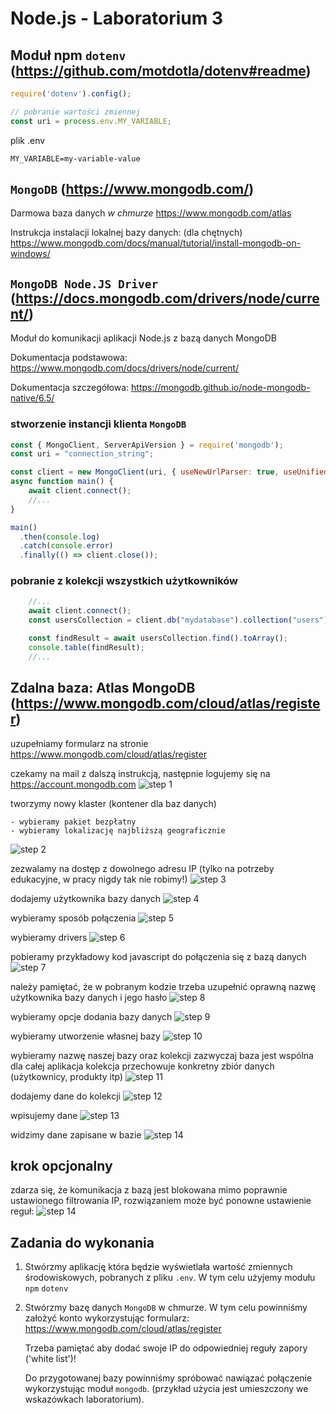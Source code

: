 # Node.js - Laboratorium 3

## Moduł npm `dotenv` (https://github.com/motdotla/dotenv#readme)
```javascript
require('dotenv').config();

// pobranie wartości zmiennej
const uri = process.env.MY_VARIABLE;

```

plik .env
```
MY_VARIABLE=my-variable-value
```

## `MongoDB` (https://www.mongodb.com/)

Darmowa baza danych *w chmurze* https://www.mongodb.com/atlas

Instrukcja instalacji lokalnej bazy danych: (dla chętnych) https://www.mongodb.com/docs/manual/tutorial/install-mongodb-on-windows/

## `MongoDB Node.JS Driver` (https://docs.mongodb.com/drivers/node/current/)

Moduł do komunikacji aplikacji Node.js z bazą danych MongoDB

Dokumentacja podstawowa: https://www.mongodb.com/docs/drivers/node/current/

Dokumentacja szczegółowa: https://mongodb.github.io/node-mongodb-native/6.5/

### stworzenie instancji klienta `MongoDB`
```javascript
const { MongoClient, ServerApiVersion } = require('mongodb');
const uri = "connection_string";

const client = new MongoClient(uri, { useNewUrlParser: true, useUnifiedTopology: true, serverApi: ServerApiVersion.v1 });
async function main() {
    await client.connect();
    //...
}

main()
  .then(console.log)
  .catch(console.error)
  .finally(() => client.close());
```

### pobranie z kolekcji wszystkich użytkowników
```javascript
    //...
    await client.connect();
    const usersCollection = client.db("mydatabase").collection("users");

    const findResult = await usersCollection.find().toArray();
    console.table(findResult); 
    //...
```

## Zdalna baza: Atlas MongoDB (https://www.mongodb.com/cloud/atlas/register)
uzupełniamy formularz na stronie
https://www.mongodb.com/cloud/atlas/register

czekamy na mail z dalszą instrukcją, następnie logujemy się na https://account.mongodb.com
![step 1](./assets/01.png)

tworzymy nowy klaster (kontener dla baz danych)
    
    - wybieramy pakiet bezpłatny
    - wybieramy lokalizację najbliższą geograficznie 
![step 2](./assets/02.png)

zezwalamy na dostęp z dowolnego adresu IP (tylko na potrzeby edukacyjne, w pracy nigdy tak nie robimy!)
![step 3](./assets/03.png)

dodajemy użytkownika bazy danych
![step 4](./assets/04.png)

wybieramy sposób połączenia
![step 5](./assets/05.png)

wybieramy drivers
![step 6](./assets/06.png)

pobieramy przykładowy kod javascript do połączenia się z bazą danych
![step 7](./assets/07.png)

należy pamiętać, że w pobranym kodzie trzeba uzupełnić oprawną nazwę użytkownika bazy danych i jego hasło
![step 8](./assets/08.png)

wybieramy opcje dodania bazy danych
![step 9](./assets/09.png)

wybieramy utworzenie własnej bazy
![step 10](./assets/10.png)

wybieramy nazwę naszej bazy oraz kolekcji
zazwyczaj baza jest wspólna dla całej aplikacja kolekcja przechowuje konkretny zbiór danych (użytkownicy, produkty itp)
![step 11](./assets/11.png)

dodajemy dane do kolekcji
![step 12](./assets/12.png)

wpisujemy dane
![step 13](./assets/13.png)

widzimy dane zapisane w bazie
![step 14](./assets/14.png)

## krok opcjonalny
zdarza się, że komunikacja z bazą jest blokowana mimo poprawnie ustawionego filtrowania IP, rozwiązaniem może być ponowne ustawienie reguł:
![step 14](./assets/15.png)

## Zadania do wykonania

1. Stwórzmy aplikację która będzie wyświetlała wartość zmiennych środowiskowych, pobranych z pliku `.env`. W tym celu użyjemy modułu `npm` `dotenv`

2. Stwórzmy bazę danych `MongoDB` w chmurze. W tym celu powinniśmy założyć konto wykorzystując formularz: https://www.mongodb.com/cloud/atlas/register 

    Trzeba pamiętać aby dodać swoje IP do odpowiedniej reguły zapory ('white list')!

    Do przygotowanej bazy powinniśmy spróbować nawiązać połączenie wykorzystując moduł `mongodb`. (przykład użycia jest umieszczony we wskazówkach laboratorium).
